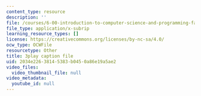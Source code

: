 ```yaml
---
content_type: resource
description: ''
file: /courses/6-00-introduction-to-computer-science-and-programming-fall-2008/2034e22638145383b0450a86e19a5ae2_ZbIpjf0QEPI.vtt
file_type: application/x-subrip
learning_resource_types: []
license: https://creativecommons.org/licenses/by-nc-sa/4.0/
ocw_type: OCWFile
resourcetype: Other
title: 3play caption file
uid: 2034e226-3814-5383-b045-0a86e19a5ae2
video_files:
  video_thumbnail_file: null
video_metadata:
  youtube_id: null
---
```

